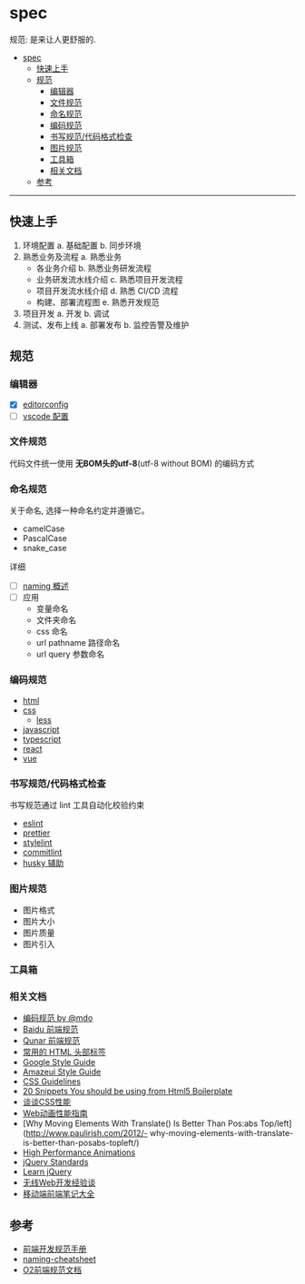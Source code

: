 # spec

规范: 是来让人更舒服的.

- [spec](#spec)
  - [快速上手](#快速上手)
  - [规范](#规范)
    - [编辑器](#编辑器)
    - [文件规范](#文件规范)
    - [命名规范](#命名规范)
    - [编码规范](#编码规范)
    - [书写规范/代码格式检查](#书写规范代码格式检查)
    - [图片规范](#图片规范)
    - [工具箱](#工具箱)
    - [相关文档](#相关文档)
  - [参考](#参考)

---

## 快速上手

1. 环境配置
  a. 基础配置
  b. 同步环境
2. 熟悉业务及流程
  a. 熟悉业务
    - 各业务介绍
  b. 熟悉业务研发流程
    - 业务研发流水线介绍
  c. 熟悉项目开发流程
    - 项目开发流水线介绍
  d. 熟悉 CI/CD 流程
    - 构建、部署流程图
  e. 熟悉开发规范
3. 项目开发
  a. 开发
  b. 调试
4. 测试、发布上线
  a. 部署发布
  b. 监控告警及维护

## 规范

### 编辑器

- [x] [editorconfig](./docs/editor/editorconfig.md)
- [ ] [vscode 配置](./docs/editor/vscode.md)

### 文件规范

代码文件统一使用 **无BOM头的utf-8**(utf-8 without BOM) 的编码方式

### 命名规范

关于命名, 选择一种命名约定并遵循它。

- camelCase
- PascalCase
- snake_case

详细

- [ ] [naming 概述](./docs/naming/readme.md)
- [ ] 应用
  - 变量命名
  - 文件夹命名
  - css 命名
  - url pathname 路径命名
  - url query 参数命名

### 编码规范

- [html](./docs/coding-style/html/readme.md)
- [css](./docs/coding-style/css/readme.md)
  - [less](./docs/coding-style/css/less.md)
- [javascript](./docs/coding-style/javascript/readme.md)
- [typescript](./docs/coding-style/typescript/readme.md)
- [react](./docs/coding-style/react/readme.md)
- [vue](./docs/coding-style/vue/readme.md)

### 书写规范/代码格式检查

书写规范通过 lint 工具自动化校验约束

- [eslint](./docs/rules/eslint/readme.md)
- [prettier](./docs/rules/prettier/readme.md)
- [stylelint](./docs/rules/stylelint/readme.md)
- [commitlint](./docs/rules/commitlint/readme.md)
- [husky 辅助](./docs/rules/husky/readme.md)

### 图片规范

- 图片格式
- 图片大小
- 图片质量
- 图片引入

### 工具箱

### 相关文档

- [编码规范 by @mdo](http://codeguide.bootcss.com/)
- [Baidu 前端规范](https://github.com/ecomfe/spec)
- [Qunar 前端规范](https://github.com/doyoe/html-css-guide)
- [常用的 HTML 头部标签](https://github.com/yisibl/blog/issues/1)
- [Google Style Guide](http://docs.kissyui.com/1.4/docs/html/tutorials/style-guide/google-js-style.html)
- [Amazeui Style Guide](http://amazeui.org/getting-started/)
- [CSS Guidelines](http://cssguidelin.es/)
- [20 Snippets You should be using from Html5 Boilerplate](http://www.1stwebdesigner.com/snippets-html5-boilerplate/)
- [谈谈CSS性能](http://www.w3.org/2015/Talks/0109-CSSConf-xq/)
- [Web动画性能指南](http://alexorz.github.io/animation-performance-guide/)
- [Why Moving Elements With Translate() Is Better Than Pos:abs Top/left](http://www.paulirish.com/2012/- why-moving-elements-with-translate-is-better-than-posabs-topleft/)
- [High Performance Animations](http://www.html5rocks.com/zh/tutorials/speed/high-performance-animations/)
- [jQuery Standards](http://lab.abhinayrathore.com/jquery-standards/)
- [Learn jQuery](http://learn.jquery.com/about-jquery/)
- [无线Web开发经验谈](http://am-team.github.io/amg/dev-exp-doc.html)
- [移动端前端笔记大全](http://segmentfault.com/a/1190000002581619)

## 参考

- [前端开发规范手册](https://github.com/0xashu/Guide.git)
- [naming-cheatsheet](https://github.com/kettanaito/naming-cheatsheet.git)
- [O2前端规范文档](https://github.com/o2team/guide)
